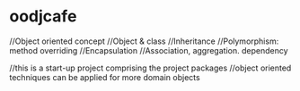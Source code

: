 # oodjcafe
//Object oriented concept
    //Object & class
    //Inheritance
    //Polymorphism: method overriding
    //Encapsulation
    //Association, aggregation. dependency

//this is a start-up project comprising the project packages
    //object oriented techniques can be applied for more domain objects
